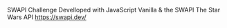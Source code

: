 SWAPI Challenge
Develloped with JavaScript Vanilla & the SWAPI The Star Wars API
https://swapi.dev/
